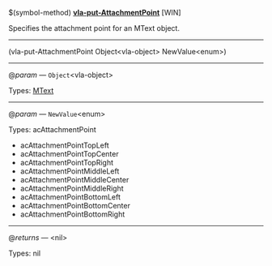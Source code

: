 $(symbol-method) [**vla-put-AttachmentPoint**](https://help.autodesk.com/view/OARX/2021/ENU/?guid=GUID-FD7EDA56-7FA0-4616-A746-9B97AE0C6456) [WIN]

Specifies the attachment point for an MText object.

 ------ 
(vla-put-AttachmentPoint Object&lt;vla-object&gt; NewValue&lt;enum&gt;)

 ------ 
@*param* — `Object`&lt;vla-object&gt;

Types: [MText](https://help.autodesk.com/view/OARX/2021/ENU/?guid=GUID-2532B20E-413D-4F59-9E88-B40E8AABB9FF)

 ------ 
@*param* — `NewValue`&lt;enum&gt;

Types: acAttachmentPoint

 - acAttachmentPointTopLeft
 - acAttachmentPointTopCenter
 - acAttachmentPointTopRight
 - acAttachmentPointMiddleLeft
 - acAttachmentPointMiddleCenter
 - acAttachmentPointMiddleRight
 - acAttachmentPointBottomLeft
 - acAttachmentPointBottomCenter
 - acAttachmentPointBottomRight

 ------ 
@*returns* — &lt;nil&gt;

Types: nil